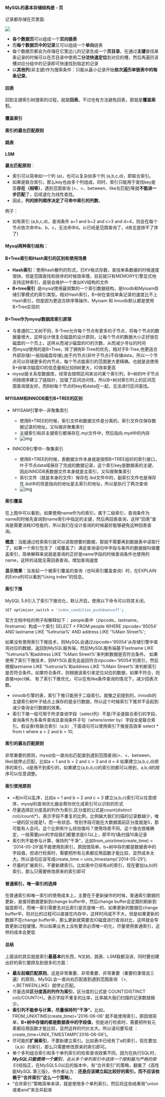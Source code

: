 #### MySQL的基本存储结构是 - 页

记录都存储在页里面:

![](https://aaja.gitee.io/picture/blog-picture/20200728001.png)

- **各个数据页**可以组成一个**双向链表**
- 而**每个数据页中的记录**又可以组成一个**单向**链表
- 每个数据页都会为存储在它里边儿的记录生成一个**页目录**，在通过**主键**查找某条记录的时候可以在页目录中使用**二分法快速定位**到对应的槽，然后再遍历该槽对应分组中的记录即可快速找到指定的记录
- 以**其他列**(非主键)作为搜索条件：只能从最小记录开始**依次遍历单链表中的每条记录**。

#### 回表

回到主键索引树搜索的过程，就是**回表**。不过也有方法避免回表，那就是**覆盖索引**。

#### 覆盖索引



#### 索引的最左匹配原则



#### 跳表



#### LSM



**最左匹配原则**：

- 索引可以简单如一个列 (a)，也可以复杂如多个列 (a,b,c,d)，即联合索引。
- 如果是联合索引，那么key也由多个列组成，同时，索引只能用于查找key是否**存在（相等）**，遇到范围查询 (>、<、between、like左匹配)等就**不能进一步匹配**了，后续退化为线性查找。
- 因此，**列的排列顺序决定了可命中索引的列数**。

例子：

- 如有索引 (a,b,c,d)，查询条件 a=1 and b=2 and c>3 and d=4，则会在每个节点依次命中a、b、c，无法命中d。(c已经是范围查询了，d肯定是排不了序了)

#### Mysql两种索引结构：

#### B+Tree索引和Hash索引的区别和使用场景

- **Hash索引**：使用hash散列的形式，已KV格式存数，查找单条数据的时候速度很快，但是范围查找和排序的时候效率慢，目前就只有MEMORY引擎显式地支持这种索引，底层会维护一个类似KV结构的文件
- **B+tree索引** :是mysql使用最频繁的一个索引数据结构，是Inodb和Myisam存储引擎模式的索引类型。相对Hash索引，B+树在查找单条记录的速度比不上Hash索引，但是因为更适合排序等操作。Myisam 和 Innodb默认都是使用B+Tree实现的

#### B+Tree作为mysql数据库索引原理

- 与普通的二叉树不同，B-Tree允许每个节点有更多的子节点，将每个节点的数据量增大，这样设计很复合磁盘的设计原则，让每个节点的数据大小正好放在磁盘的一个页上，这样从而减少磁盘的IO的次数，从而减少寻址的时间
- 而mysql使用的是B+Tree，除了拥有B-Tree的优先，相对于B-Tree,他更适合外部存储(一般指磁盘存储),由于内节点(非叶子节点)不存储data，所以一个节点可以存储更多的内节点，每个节点能索引的范围更大更精确。也就是说使用B+树单次磁盘IO的信息量相比较B树更大，IO效率更高
- mysql是关系型数据库，经常会按照区间来访问某个索引列，B+树的叶子节点间按顺序建立了链指针，加强了区间访问性，所以B+树对索引列上的区间范围查询很友好。而B树每个节点的key和data在一起，无法进行区间查找。

#### MYISAM和INNODB索引B+TREE的区别

- MYISAM引擎中--非聚集索引
  - 使用B+TREE的时候，索引文件和数据文件是分离的，索引文件仅保存数据记录的地址，又叫做非聚集索引
  - 主键索引和非主键索引都保存在.myi文件中，然后指向.myd中的内存
  - ![img](https:////upload-images.jianshu.io/upload_images/14523959-8fe9da947952a0a8.png?imageMogr2/auto-orient/strip|imageView2/2/w/1200/format/webp)

- INNODB引擎中--聚集索引
  - 使用B+TREE的时候，表数据文件本身就是按照B+TREE组织的索引接口，叶子节点data域保存了完成的数据记录，这个索引key是数据表的主键，因此INNODB表数据文件本身就是主索引，又叫做聚集索引
  - 索引文件（就是本身的文件）保存在.ibd文件中的，副索引文件也是保存在.ibd中的但是指向的地址是主索引的地址，所以是执行了两次查询
  - ![img](https:////upload-images.jianshu.io/upload_images/14523959-9513bfdc5481a438.png?imageMogr2/auto-orient/strip|imageView2/2/w/1200/format/webp)

#### 索引覆盖

在上图中可以看到，如果使用name作为的索引，属于二级索引，查询条件为name的时候先查询到name索引中指定的主键，然后再回表查询，这样"回表"查询是需要消耗IO性能的，所以我们在设计查询的时候最好能够避免这种回表查询。

**概念**：当能通过检索索引就可以读取想要的数据，那就不需要再到数据表中读取行了。如果一个索引包含了（或覆盖了）满足查询语句中字段与条件的数据就叫做覆盖索引，简单解释来说就是查询的正好是name字段的时候查询条件也使用的name，这样的话就无需回表查询，增加查询速度

**显示效果**：当发起一个被索引覆盖的查询（也叫索引覆盖查询）时，在EXPLAIN的Extra列可以看到“Using index”的信息。

#### 索引下推

MySQL 5.6引入了索引下推优化，默认开启，使用以下命令可以将其关闭。

```bash
SET optimizer_switch = 'index_condition_pushdown=off';
```

官方文档中给的例子和解释如下：
 people表中（zipcode，lastname，firstname）构成一个索引
 SELECT * FROM people WHERE zipcode='95054' AND lastname LIKE '%etrunia%' AND address LIKE '%Main Street%';

如果没有使用索引下推技术，则MySQL会通过zipcode='95054'从存储引擎中查询对应的数据，返回到MySQL服务端，然后MySQL服务端基于lastname LIKE '%etrunia%'和address LIKE '%Main Street%'来判断数据是否符合条件。 如果使用了索引下推技术，则MYSQL首先会返回符合zipcode='95054'的索引，然后根据lastname LIKE '%etrunia%'和address LIKE '%Main Street%'来判断索引是否符合条件。如果符合条件，则根据该索引来定位对应的数据，如果不符合，则直接reject掉。 有了索引下推优化，可以在有like条件查询的情况下，减少回表次数。

- innodb引擎的表，索引下推只能用于二级索引。就像之前提到的，innodb的主键索引树叶子结点上保存的是全行数据，所以这个时候索引下推并不会起到减少查询全行数据的效果。
- 索引下推一般可用于所求查询字段（select列）不是/不全是联合索引的字段，查询条件为多条件查询且查询条件子句（where/order by）字段全是联合索引。假设表t有联合索引（a,b）,下面语句可以使用索引下推提高效率 select * from t where a > 2 and b > 10;

#### 索引的最左匹配原则

非常重要的原则，mysql会一直向右匹配直到遇到范围查询(>、<、between、like)就停止匹配，比如a = 1 and b = 2 and c > 3 and d = 4 如果建立(a,b,c,d)顺序的索引，d是用不到索引的，如果建立(a,b,d,c)的索引则都可以用到，a,b,d的顺序可以任意调整。

#### 索引使用原则

- =和in可以乱序，比如a = 1 and b = 2 and c = 3 建立(a,b,c)索引可以任意顺序，mysql的查询优化器会帮你优化成索引可以识别的形式
- 尽量选择区分度高的列作为索引,区分度的公式是count(distinct col)/count(*)，表示字段不重复的比例，比例越大我们扫描的记录数越少，唯一键的区分度是1，而一些状态、性别字段可能在大数据面前区分度就是0，那可能有人会问，这个比例有什么经验值吗？使用场景不同，这个值也很难确定，一般需要join的字段我们都要求是0.1以上，即平均1条扫描10条记录
- 索引列不能参与计算，保持列“干净”，比如from_unixtime(create_time) = ’2014-05-29’就不能使用到索引，原因很简单，b+树中存的都是数据表中的字段值，但进行检索时，需要把所有元素都应用函数才能比较，显然成本太大。所以语句应该写成create_time = unix_timestamp(’2014-05-29’);
- 尽量的扩展索引，不要新建索引。比如表中已经有a的索引，现在要加(a,b)的索引，那么只需要修改原来的索引即可

#### 普通索引，唯一索引的选择

在普通索引和唯一索引的使用成本上，主要在于更新操作的时候，普通索引数据的更新，直接将数据更新到change buffer中，然后change buffer会定期的刷新到磁盘即可，而唯一索引需要去对比索引是否是唯一的，如果更新的数据在change buffer中，则对比的过程可以直接在内存中，这样时间成不不大，但是如果更新的数据不在change buffer中，那么更新就需要去IO磁盘进行查询对比，这样就会导致更新过程缓慢。所以如果业务上没有要求必须唯一的化，尽量使用普通索引，这样的成本会更低

#### 总结

上面谈的其实就是索引**最基本**的东西，N叉树，跳表、LSM我都没讲，同时要创建出好的索引要顾及到很多的方面：

- **最左前缀匹配原则**。这是非常重要、非常重要、非常重要（重要的事情说三遍）的原则，MySQL会一直向右匹配直到遇到范围查询 （>,<,BETWEEN,LIKE）就停止匹配。
- 尽量选择**区分度高的列作为索引**，区分度的公式是 COUNT(DISTINCT col)/COUNT(*)。表示字段不重复的比率，比率越大我们扫描的记录数就越少。
- **索引列不能参与计算，尽量保持列“干净”**。比如， FROM_UNIXTIME(create_time)='2016-06-06' 就不能使用索引，原因很简单，**B+树中存储的都是数据表中的字段值**，但是进行检索时，需要把所有元素都应用函数才能比较，显然这样的代价太大。所以语句要写成 ：create_time=UNIX_TIMESTAMP('2016-06-06')。
- 尽可能的**扩展索引**，不要新建立索引。比如表中已经有了a的索引，现在要加（a,b）的索引，那么只需要修改原来的索引即可。
- 单个多列组合索引和多个单列索引的检索查询效果不同，因为在执行SQL时，***MySQL只能使用一个索引**，会从多个单列索引中选择一个限制最为严格的索引*(经指正，在MySQL5.0以后的版本中，有“合并索引”的策略，翻看了《高性能MySQL 第三版》，书作者认为：**还是应该建立起比较好的索引，而不应该依赖于“合并索引”这么一个策略**)。
- “合并索引”策略简单来讲，就是使用多个单列索引，然后将这些结果用“union或者and”来合并起来